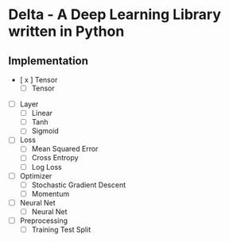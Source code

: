 # Delta - A Deep Learning Library written in Python

## Implementation
 - [ x ] Tensor
 	- [ ] Tensor
 - [ ] Layer
 	- [ ] Linear
 	- [ ] Tanh
 	- [ ] Sigmoid
 - [ ] Loss
 	- [ ] Mean Squared Error
 	- [ ] Cross Entropy
 	- [ ] Log Loss
 - [ ] Optimizer
 	- [ ] Stochastic Gradient Descent
 	- [ ] Momentum
 - [ ] Neural Net
 	- [ ] Neural Net 
 - [ ] Preprocessing
 	- [ ] Training Test Split